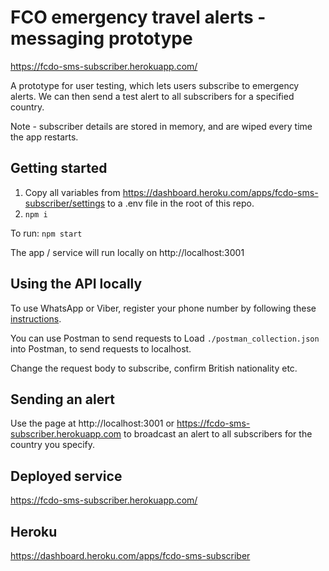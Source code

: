 # FCO emergency travel alerts - messaging prototype

https://fcdo-sms-subscriber.herokuapp.com/

A prototype for user testing, which lets users subscribe to emergency alerts. We can then send a test alert to all subscribers for a specified country.

Note - subscriber details are stored in memory, and are wiped every time the app restarts.

## Getting started

1. Copy all variables from https://dashboard.heroku.com/apps/fcdo-sms-subscriber/settings to a .env file in the root of this repo.
2. `npm i`

To run:
`npm start`

The app / service will run locally on http://localhost:3001

## Using the API locally

To use WhatsApp or Viber, register your phone number by following these [instructions](https://docs.google.com/document/d/1SakVPPP8Yt8fLPSPj4t6j5ucW6ENL6x0/edit#heading=h.du842k3jz8je).

You can use Postman to send requests to 
Load `./postman_collection.json` into Postman, to send requests to localhost.

Change the request body to subscribe, confirm British nationality etc.

## Sending an alert
Use the page at http://localhost:3001 or https://fcdo-sms-subscriber.herokuapp.com to broadcast an alert to all subscribers for the country you specify.

## Deployed service

https://fcdo-sms-subscriber.herokuapp.com/

## Heroku

https://dashboard.heroku.com/apps/fcdo-sms-subscriber
